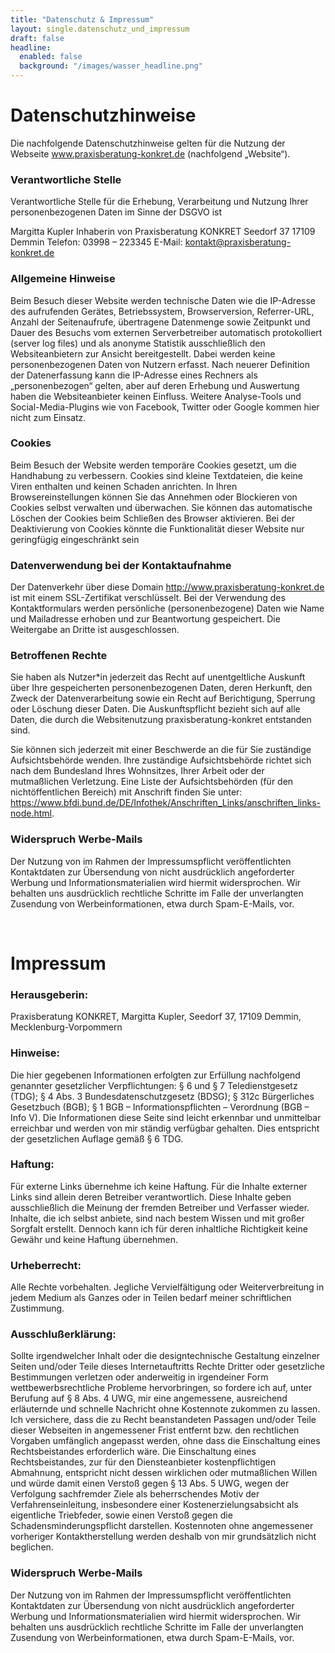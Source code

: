 ```yaml
---
title: "Datenschutz & Impressum"
layout: single.datenschutz_und_impressum
draft: false
headline:
  enabled: false
  background: "/images/wasser_headline.png"
---
```


# Datenschutzhinweise
Die nachfolgende Datenschutzhinweise gelten für die Nutzung der Webseite www.praxisberatung-konkret.de (nachfolgend „Website“).

### Verantwortliche Stelle

Verantwortliche Stelle für die Erhebung, Verarbeitung und Nutzung Ihrer personenbezogenen Daten im Sinne der DSGVO ist

Margitta Kupler Inhaberin von Praxisberatung KONKRET
Seedorf 37
17109 Demmin
Telefon: 03998 – 223345
E-Mail: kontakt@praxisberatung-konkret.de

### Allgemeine Hinweise

Beim Besuch dieser Website werden technische Daten wie die IP-Adresse des aufrufenden Gerätes, Betriebssystem, Browserversion, Referrer-URL, Anzahl der Seitenaufrufe, übertragene Datenmenge sowie Zeitpunkt und Dauer des Besuchs vom externen Serverbetreiber automatisch protokolliert (server log files) und als anonyme Statistik ausschließlich den Websiteanbietern zur Ansicht bereitgestellt. Dabei werden keine personenbezogenen Daten von Nutzern erfasst. Nach neuerer Definition der Datenerfassung kann die IP-Adresse eines Rechners als „personenbezogen“ gelten, aber auf deren Erhebung und Auswertung haben die Websiteanbieter keinen Einfluss. Weitere Analyse-Tools und Social-Media-Plugins wie von Facebook, Twitter oder Google kommen hier nicht zum Einsatz.

### Cookies

Beim Besuch der Website werden temporäre Cookies gesetzt, um die Handhabung zu verbessern. Cookies sind kleine Textdateien, die keine Viren enthalten und keinen Schaden anrichten. In Ihren Browsereinstellungen können Sie das Annehmen oder Blockieren von Cookies selbst verwalten und überwachen. Sie können das automatische Löschen der Cookies beim Schließen des Browser aktivieren. Bei der Deaktivierung von Cookies könnte die Funktionalität dieser Website nur geringfügig eingeschränkt sein

### Datenverwendung bei der Kontaktaufnahme

Der Datenverkehr über diese Domain http://www.praxisberatung-konkret.de ist mit einem SSL-Zertifikat verschlüsselt. Bei der Verwendung des Kontaktformulars werden persönliche (personenbezogene) Daten wie Name und Mailadresse erhoben und zur Beantwortung gespeichert. Die Weitergabe an Dritte ist ausgeschlossen.

### Betroffenen Rechte

Sie haben als Nutzer*in jederzeit das Recht auf unentgeltliche Auskunft über Ihre gespeicherten personenbezogenen Daten, deren Herkunft, den Zweck der Datenverarbeitung sowie ein Recht auf Berichtigung, Sperrung oder Löschung dieser Daten. Die Auskunftspflicht bezieht sich auf alle Daten, die durch die Websitenutzung praxisberatung-konkret entstanden sind.

Sie können sich jederzeit mit einer Beschwerde an die für Sie zuständige Aufsichtsbehörde wenden. Ihre zuständige Aufsichtsbehörde richtet sich nach dem Bundesland Ihres Wohnsitzes, Ihrer Arbeit oder der mutmaßlichen Verletzung. Eine Liste der Aufsichtsbehörden (für den nichtöffentlichen Bereich) mit Anschrift finden Sie unter: https://www.bfdi.bund.de/DE/Infothek/Anschriften_Links/anschriften_links-node.html.

### Widerspruch Werbe-Mails

Der Nutzung von im Rahmen der Impressumspflicht veröffentlichten Kontaktdaten zur Übersendung von nicht ausdrücklich angeforderter Werbung und Informationsmaterialien wird hiermit widersprochen. Wir behalten uns ausdrücklich rechtliche Schritte im Falle der unverlangten Zusendung von Werbeinformationen, etwa durch Spam-E-Mails, vor.
  
<br>
<!-- TO DO: REMOVE br tag -->
  

# Impressum
### Herausgeberin:

Praxisberatung KONKRET, Margitta Kupler, Seedorf 37, 17109 Demmin, Mecklenburg-Vorpommern

### Hinweise:

Die hier gegebenen Informationen erfolgten zur Erfüllung nachfolgend genannter gesetzlicher Verpflichtungen:  § 6 und  § 7 Teledienstgesetz (TDG);  § 4 Abs. 3 Bundesdatenschutzgesetz (BDSG); § 312c Bürgerliches Gesetzbuch (BGB);  § 1 BGB – Informationspflichten – Verordnung (BGB – Info V). Die Informationen diese Seite sind leicht erkennbar und unmittelbar erreichbar  und werden von mir ständig verfügbar gehalten. Dies entspricht der  gesetzlichen Auflage gemäß § 6 TDG.

### Haftung:

Für externe Links übernehme ich keine Haftung. Für die Inhalte externer Links sind allein deren Betreiber verantwortlich. Diese Inhalte geben ausschließlich die Meinung der fremden Betreiber und Verfasser wieder. Inhalte, die ich selbst anbiete,  sind nach bestem Wissen und mit großer Sorgfalt erstellt. Dennoch kann ich für deren inhaltliche Richtigkeit keine Gewähr und keine Haftung übernehmen.

### Urheberrecht:

Alle Rechte vorbehalten. Jegliche Vervielfältigung oder Weiterverbreitung in jedem Medium als Ganzes oder in Teilen bedarf meiner schriftlichen Zustimmung.

### Ausschlußerklärung:

Sollte irgendwelcher Inhalt oder die designtechnische Gestaltung einzelner Seiten und/oder Teile dieses Internetauftritts Rechte Dritter oder gesetzliche Bestimmungen verletzen oder anderweitig in irgendeiner Form wettbewerbsrechtliche Probleme hervorbringen, so fordere ich auf, unter Berufung auf § 8 Abs. 4 UWG, mir eine angemessene, ausreichend erläuternde und schnelle Nachricht ohne Kostennote zukommen zu lassen. Ich versichere, dass die zu Recht beanstandeten Passagen und/oder Teile dieser Webseiten in angemessener Frist entfernt bzw. den rechtlichen Vorgaben umfänglich angepasst werden, ohne dass die Einschaltung eines Rechtsbeistandes erforderlich wäre. Die Einschaltung eines Rechtsbeistandes, zur für den Diensteanbieter kostenpflichtigen Abmahnung, entspricht nicht dessen wirklichen oder mutmaßlichen Willen und würde damit einen Verstoß gegen § 13 Abs. 5 UWG, wegen der Verfolgung sachfremder Ziele als beherrschendes Motiv der Verfahrenseinleitung, insbesondere einer Kostenerzielungsabsicht als eigentliche Triebfeder, sowie einen Verstoß gegen die Schadensminderungspflicht darstellen. Kostennoten ohne angemessener vorheriger Kontaktherstellung werden deshalb von mir grundsätzlich nicht beglichen.

### Widerspruch Werbe-Mails

Der Nutzung von im Rahmen der Impressumspflicht veröffentlichten Kontaktdaten zur Übersendung von nicht ausdrücklich angeforderter Werbung und Informationsmaterialien wird hiermit widersprochen. Wir behalten uns ausdrücklich rechtliche Schritte im Falle der unverlangten Zusendung von Werbeinformationen, etwa durch Spam-E-Mails, vor.